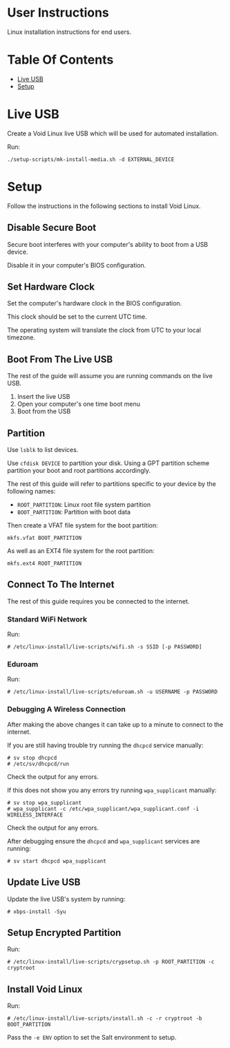 # User Instructions
Linux installation instructions for end users.

# Table Of Contents
- [Live USB](#live-usb)
- [Setup](#setup)

# Live USB
Create a Void Linux live USB which will be used for automated installation.  

Run:

```
./setup-scripts/mk-install-media.sh -d EXTERNAL_DEVICE
```

# Setup
Follow the instructions in the following sections to install Void Linux.  

## Disable Secure Boot
Secure boot interferes with your computer's ability to boot from a USB device.

Disable it in your computer's BIOS configuration.

## Set Hardware Clock
Set the computer's hardware clock in the BIOS configuration.

This clock should be set to the current UTC time.

The operating system will translate the clock from UTC to your local timezone.

## Boot From The Live USB
The rest of the guide will assume you are running commands on the live USB.  

1. Insert the live USB
2. Open your computer's one time boot menu
3. Boot from the USB

## Partition
Use `lsblk` to list devices.  

Use `cfdisk DEVICE` to partition your disk.
Using a GPT partition scheme partition your boot and root partitions
accordingly. 

The rest of this guide will refer to partitions specific to your device by the 
following names:

- `ROOT_PARTITION`: Linux root file system partition
- `BOOT_PARTITION`: Partition with boot data

Then create a VFAT file system for the boot partition:

```
mkfs.vfat BOOT_PARTITION
```

As well as an EXT4 file system for the root partition:

```
mkfs.ext4 ROOT_PARTITION
```

## Connect To The Internet
The rest of this guide requires you be connected to the internet.  

### Standard WiFi Network
Run:

```
# /etc/linux-install/live-scripts/wifi.sh -s SSID [-p PASSWORD]
```

### Eduroam
Run:

```
# /etc/linux-install/live-scripts/eduroam.sh -u USERNAME -p PASSWORD
```

### Debugging A Wireless Connection
After making the above changes it can take up to a minute to connect to 
the internet.  

If you are still having trouble try running the `dhcpcd` service manually:

```
# sv stop dhcpcd
# /etc/sv/dhcpcd/run
```
Check the output for any errors.  

If this does not show you any errors try running `wpa_supplicant` manually:

```
# sv stop wpa_supplicant
# wpa_supplicant -c /etc/wpa_supplicant/wpa_supplicant.conf -i WIRELESS_INTERFACE
```
Check the output for any errors.  

After debugging ensure the `dhcpcd` and `wpa_supplicant` services are running:
```
# sv start dhcpcd wpa_supplicant
```

## Update Live USB
Update the live USB's system by running:

```
# xbps-install -Syu
```

## Setup Encrypted Partition
Run:

```
# /etc/linux-install/live-scripts/crypsetup.sh -p ROOT_PARTITION -c cryptroot
```

## Install Void Linux
Run:

```
# /etc/linux-install/live-scripts/install.sh -c -r cryptroot -b BOOT_PARTITION
```

Pass the `-e ENV` option to set the Salt environment to setup.
